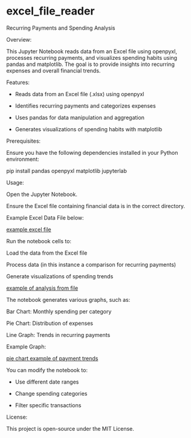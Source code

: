# excel_file_reader

Recurring Payments and Spending Analysis

Overview:

This Jupyter Notebook reads data from an Excel file using openpyxl, processes recurring payments, and visualizes spending habits using pandas and matplotlib. The goal is to provide insights into recurring expenses and overall financial trends.

Features:

 - Reads data from an Excel file (.xlsx) using openpyxl

 - Identifies recurring payments and categorizes expenses

 - Uses pandas for data manipulation and aggregation

 - Generates visualizations of spending habits with matplotlib



Prerequisites:

Ensure you have the following dependencies installed in your Python environment:

pip install pandas openpyxl matplotlib jupyterlab



Usage:

Open the Jupyter Notebook.

Ensure the Excel file containing financial data is in the correct directory.


Example Excel Data File below:

[example excel file](example_excel_data.png)




Run the notebook cells to:

Load the data from the Excel file

Process data (in this instance a comparison for recurring payments)

Generate visualizations of spending trends


[example of analysis from file](recurring_payment_example.png)




The notebook generates various graphs, such as:

Bar Chart: Monthly spending per category

Pie Chart: Distribution of expenses

Line Graph: Trends in recurring payments

Example Graph:

[pie chart example of payment trends](payment_graph.png) 






You can modify the notebook to:

 - Use different date ranges

 - Change spending categories

 - Filter specific transactions
   

License:

This project is open-source under the MIT License.

